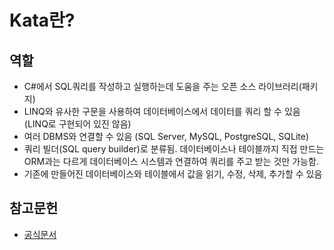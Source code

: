 # Kata란?

## 역할
* C#에서 SQL쿼리를 작성하고 실행하는데 도움을 주는 오픈 소스 라이브러리(패키지)
* LINQ와 유사한 구문을 사용하여 데이터베이스에서 데이터를 쿼리 할 수 있음 (LINQ로 구현되어 있진 않음)
* 여러 DBMS와 연결할 수 있음 (SQL Server, MySQL, PostgreSQL, SQLite)
* 쿼리 빌더(SQL query builder)로 분류됨. 데이터베이스나 테이블까지 직접 만드는 ORM과는 다르게 데이터베이스 시스템과 연결하여 쿼리를 주고 받는 것만 가능함. 
* 기존에 만들어진 데이터베이스와 테이블에서 값을 읽기, 수정, 삭제, 추가할 수 있음

## 참고문헌
* [공식문서](https://sqlkata.com/docs/execution/setup)